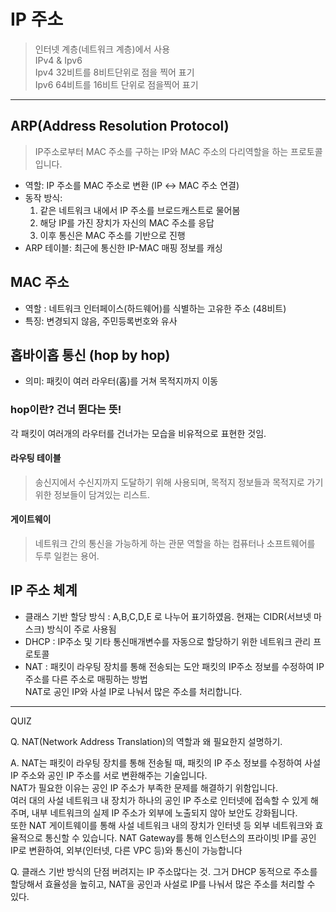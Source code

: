 # IP 주소

> 인터넷 계층(네트워크 계층)에서 사용<br>
> IPv4 & Ipv6<br>
> Ipv4 32비트를 8비트단위로 점을 찍어 표기<br>
> Ipv6 64비트를 16비트 단위로 점을찍어 표기

---

## ARP(Address Resolution Protocol)

> IP주소로부터 MAC 주소를 구하는 IP와 MAC 주소의 다리역할을 하는 프로토콜입니다.

- 역할: IP 주소를 MAC 주소로 변환 (IP ↔ MAC 주소 연결)
- 동작 방식:
    1. 같은 네트워크 내에서 IP 주소를 브로드캐스트로 물어봄
    2. 해당 IP를 가진 장치가 자신의 MAC 주소를 응답
    3. 이후 통신은 MAC 주소를 기반으로 진행
- ARP 테이블: 최근에 통신한 IP-MAC 매핑 정보를 캐싱

## MAC 주소

- 역할 : 네트워크 인터페이스(하드웨어)를 식별하는 고유한 주소 (48비트)
- 특징: 변경되지 않음, 주민등록번호와 유사

## 홉바이홉 통신 (hop by hop)

- 의미: 패킷이 여러 라우터(홉)를 거쳐 목적지까지 이동

### hop이란? 건너 뛴다는 뜻!

각 패킷이 여러개의 라우터를 건너가는 모습을 비유적으로 표현한 것임.

#### 라우팅 테이블

> 송신지에서 수신지까지 도달하기 위해 사용되며, 목적지 정보들과 목적지로 가기위한 정보들이 담겨있는 리스트.

#### 게이트웨이

> 네트워크 간의 통신을 가능하게 하는 관문 역할을 하는 컴퓨터나 소프트웨어를 두루 일컫는 용어.

## IP 주소 체계

- 클래스 기반 할당 방식 : A,B,C,D,E 로 나누어 표기하였음. 현재는 CIDR(서브넷 마스크) 방식이 주로 사용됨
- DHCP : IP주소 및 기타 통신매개변수를 자동으로 할당하기 위한 네트워크 관리 프로토콜
- NAT : 패킷이 라우팅 장치를 통해 전송되는 도안 패킷의 IP주소 정보를 수정하여 IP주소를 다른 주소로 매핑하는 방법<br>
  NAT로 공인 IP와 사설 IP로 나눠서 많은 주소를 처리합니다.

--- 

QUIZ

Q. NAT(Network Address Translation)의 역할과 왜 필요한지 설명하기.

A. NAT는 패킷이 라우팅 장치를 통해 전송될 때, 패킷의 IP 주소 정보를 수정하여 사설 IP 주소와 공인 IP 주소를 서로 변환해주는 기술입니다.<br>
NAT가 필요한 이유는 공인 IP 주소가 부족한 문제를 해결하기 위함입니다.<br>
여러 대의 사설 네트워크 내 장치가 하나의 공인 IP 주소로 인터넷에 접속할 수 있게 해주며, 내부 네트워크의 실제 IP 주소가 외부에 노출되지 않아 보안도 강화됩니다.<br>
또한 NAT 게이트웨이를 통해 사설 네트워크 내의 장치가 인터넷 등 외부 네트워크와 효율적으로 통신할 수 있습니다.
NAT Gateway를 통해 인스턴스의 프라이빗 IP를 공인 IP로 변환하여, 외부(인터넷, 다른 VPC 등)와 통신이 가능합니다

Q. 클래스 기반 방식의 단점
버려지는 IP 주소많다는 것.
그거 DHCP 동적으로 주소를 할당해서 효율성을 높히고, NAT을 공인과 사설로 IP를 나눠서 많은 주소를 처리할 수 있다.
